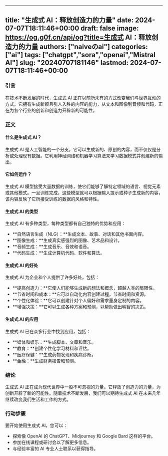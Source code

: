 
---
title: "生成式 AI：释放创造力的力量"
date: 2024-07-07T18:11:46+00:00
draft: false
image: https://og.g0f.cn/api/og?title=生成式 AI：释放创造力的力量
authors: ["naiveのai"]
categories: ["ai"]
tags: ["chatgpt","sora","openai","Mistral AI"]
slug: "20240707181146"
lastmod: 2024-07-07T18:11:46+00:00
---
### 引言

在技术不断发展的时代，生成式 AI 正在以前所未有的方式改变我们与世界互动的方式。它拥有生成新颖且引人入胜的内容的能力，从文本和图像到音频和代码，正在为各个行业的创新和创造力开辟新的可能性。

### 正文

#### 什么是生成式 AI？

生成式 AI 是人工智能的一个分支，它可以生成新的、原创的内容，而不仅仅是分析或处理现有数据。它利用神经网络和机器学习算法来学习数据模式并创建新的输出。

#### 它如何运作？

生成式 AI 模型接受大量数据的训练，使它们能够了解特定领域的语言、视觉元素或其他模式。一旦训练完成，这些模型就可以根据输入提示或种子生成新的内容，该内容反映了它所接受训练的数据的风格和特性。

#### 生成式 AI 的类型

生成式 AI 有多种类型，每种类型都有自己独特的优势和应用：

- **自然语言生成（NLG）：**生成文本、故事、对话和其他书面内容。
- **图像生成：**生成真实感强烈的图像、艺术品和设计。
- **音频生成：**生成音乐、音效和语音。
- **代码生成：**生成计算机代码、软件和算法。

#### 生成式 AI 的好处

生成式 AI 为企业和个人提供了许多好处，包括：

- **提高创造力：**它使人们能够生成新的想法和概念，超越人类的局限性。
- **节省时间和成本：**它可以自动化内容创建过程，节省时间和资源。
- **个性化体验：**它可以创建针对个人偏好和需求量身定制的内容。
- **增强决策：**它可以生成各种方案和预测，以帮助做出明智的决策。

#### 生成式 AI 的应用

生成式 AI 已在众多行业中找到应用，包括：

- **媒体和娱乐：**生成脚本、文章和音乐。
- **教育：**创建个性化学习材料和评估。
- **医疗保健：**生成药物发现和疾病诊断。
- **金融：**生成财务报告和预测。

### 结论

生成式 AI 正在成为现代世界中一股不可忽视的力量。它释放了创造力的力量，为创新开辟了新的可能性。随着技术不断发展，我们可以期待生成式 AI 在未来几年继续改变我们生活和工作的方式。

### 行动步骤

要开始使用生成式 AI，您可以：

- 探索像 OpenAI 的 ChatGPT、Midjourney 和 Google Bard 这样的平台。
- 参加在线课程或研讨会以了解更多信息。
- 与经验丰富的 AI 专业人士联系以获得指导。